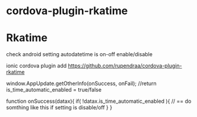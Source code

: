 # cordova-plugin-rkatime


# Rkatime

check android setting autodatetime is on-off enable/disable

ionic cordova plugin add https://github.com/rupendraa/cordova-plugin-rkatime


window.AppUpdate.getOtherInfo(onSuccess, onFail);  //return is_time_automatic_enabled  = true/false


   function onSuccess(datax){
    if( !datax.is_time_automatic_enabled ){
      // == do somthing like this if setting is disable/off 
     }
   }
 
 
